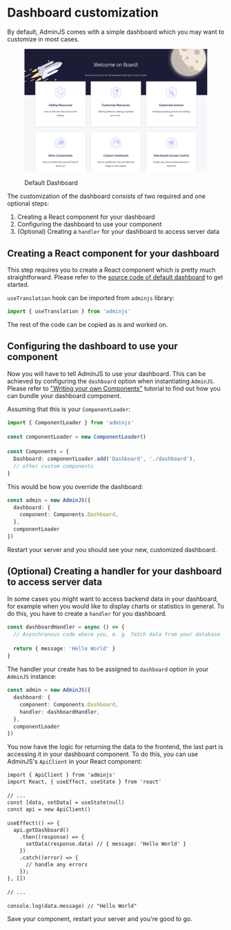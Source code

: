 # Dashboard customization

By default, AdminJS comes with a simple dashboard which you may want to customize in most cases.

<figure><img src="../.gitbook/assets/Screenshot 2022-12-01 at 09.21.44.png" alt=""><figcaption><p>Default Dashboard</p></figcaption></figure>

The customization of the dashboard consists of two required and one optional steps:

1. Creating a React component for your dashboard
2. Configuring the dashboard to use your component
3. (Optional) Creating a `handler` for your dashboard to access server data

## Creating a React component for your dashboard

This step requires you to create a React component which is pretty much straightforward. Please refer to the [source code of default dashboard](https://github.com/SoftwareBrothers/adminjs/blob/master/src/frontend/components/app/default-dashboard.tsx) to get started.

`useTranslation` hook can be imported from `adminjs` library:

```typescript
import { useTranslation } from 'adminjs'
```

The rest of the code can be copied as is and worked on.

## Configuring the dashboard to use your component

Now you will have to tell AdminJS to use your dashboard. This can be achieved by configuring the `dashboard` option when instantiating `AdminJS`. Please refer to ["Writing your own Components"](writing-your-own-components.md) tutorial to find out how you can bundle your dashboard component.

Assuming that this is your `ComponentLoader`:

```typescript
import { ComponentLoader } from 'adminjs'

const componentLoader = new ComponentLoader()

const Components = {
  Dashboard: componentLoader.add('Dashboard', './dashboard'),
  // other custom components
}
```

This would be how you override the dashboard:

```typescript
const admin = new AdminJS({
  dashboard: {
    component: Components.Dashboard,
  },
  componentLoader
})
```

Restart your server and you should see your new, customized dashboard.

## (Optional) Creating a handler for your dashboard to access server data

In some cases you might want to access backend data in your dashboard, for example when you would like to display charts or statistics in general. To do this, you have to create a `handler` for you dashboard.

```typescript
const dashboardHandler = async () => {
  // Asynchronous code where you, e. g. fetch data from your database
  
  return { message: 'Hello World' }
}
```

The handler your create has to be assigned to `dashboard` option in your `AdminJS` instance:

```typescript
const admin = new AdminJS({
  dashboard: {
    component: Components.Dashboard,
    handler: dashboardHandler,
  },
  componentLoader
})
```

You now have the logic for returning the data to the frontend, the last part is accessing it in your dashboard component. To do this, you can use AdminJS's `ApiClient`  in your React component:

```tsx
import { ApiClient } from 'adminjs'
import React, { useEffect, useState } from 'react'

// ...
const [data, setData] = useState(null)
const api = new ApiClient()

useEffect(() => {
  api.getDashboard()
    .then((response) => {
      setData(response.data) // { message: 'Hello World' }
    })
    .catch((error) => {
      // handle any errors
    });
}, [])

// ...

console.log(data.message) // "Hello World"
```

Save your component, restart your server and you're good to go.
